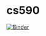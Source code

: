 # cs590
[![Binder](https://mybinder.org/badge_logo.svg)](https://mybinder.org/v2/gh/smmciver/cs590/master)
